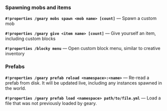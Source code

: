 ### Spawning mobs and items

**`#!properties /geary mobs spawn <mob name> [count]`** — Spawn a custom mob

**`#!properties /geary give <item name> [count]`** — Give yourself an item, including custom blocks

**`#!properties /blocky menu`** — Open custom block menu, similar to creative inventory


### Prefabs

**`#!properties /geary prefab reload <namespace>:<name>`** — Re-read a prefab from disk. It will be updated live, including any instances spawned in the world.

**`#!properties /geary prefab load <namespace> path/to/file.yml`** — Load a file that was not previously loaded by geary.
